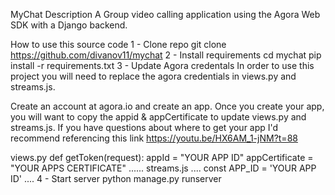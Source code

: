 MyChat
Description
A Group video calling application using the Agora Web SDK with a Django backend.

How to use this source code
1 - Clone repo
git clone https://github.com/divanov11/mychat
2 - Install requirements
cd mychat
pip install -r requirements.txt
3 - Update Agora credentals
In order to use this project you will need to replace the agora credentials in views.py and streams.js.

Create an account at agora.io and create an app. Once you create your app, you will want to copy the appid & appCertificate to update views.py and streams.js. If you have questions about where to get your app I'd recommend referencing this link https://youtu.be/HX6AM_1-jNM?t=88

views.py
def getToken(request):
    appId = "YOUR APP ID"
    appCertificate = "YOUR APPS CERTIFICATE"
    ......
streams.js
....
const APP_ID = 'YOUR APP ID'
....
4 - Start server
python manage.py runserver
